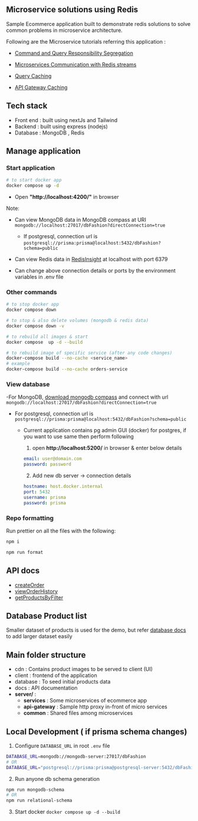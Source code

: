 ## Microservice solutions using Redis

Sample Ecommerce application built to demonstrate redis solutions to solve common problems in microservice architecture.

Following are the Microservice tutorials referring this application :

- [Command and Query Responsibility Segregation](https://developer.redis.com/howtos/solutions/cqrs)
- [Microservices Communication with Redis streams](https://developer.redis.com/howtos/solutions/interservice-communication)

- [Query Caching](https://developer.redis.com/howtos/solutions/caching)

- [API Gateway Caching](https://developer.redis.com/howtos/solutions/api-gateway-caching)

## Tech stack

- Front end : built using nextJs and Tailwind
- Backend : built using express (nodejs)
- Database : MongoDB , Redis

## Manage application

### Start application

```sh
# to start docker app
docker compose up -d
```

- Open **"http://localhost:4200/"** in browser

Note:

- Can view MongoDB data in MongoDB compass at URI `mongodb://localhost:27017/dbFashion?directConnection=true`

  - If postgresql, connection url is `postgresql://prisma:prisma@localhost:5432/dbFashion?schema=public`

- Can view Redis data in [RedisInsight](https://redis.com/redis-enterprise/redis-insight/) at localhost with port 6379

- Can change above connection details or ports by the environment variables in .env file

### Other commands

```sh
# to stop docker app
docker compose down

# to stop & also delete volumes (mongodb & redis data)
docker compose down -v

# to rebuild all images & start
docker compose  up -d --build

# to rebuild image of specific service (after any code changes)
docker-compose build --no-cache <service_name>
# example
docker-compose build --no-cache orders-service
```

### View database

-For MongoDB, [download mongodb compass](https://www.mongodb.com/try/download/compass) and connect with url `mongodb://localhost:27017/dbFashion?directConnection=true`

- For postgresql, connection url is `postgresql://prisma:prisma@localhost:5432/dbFashion?schema=public`

  - Current application contains pg admin GUI (docker) for postgres, if you want to use same then perform following

    1.  open **http://localhost:5200/** in browser & enter below details

    ```yml
    email: user@domain.com
    password: password
    ```

    2.  Add new db server -> connection details

    ```yml
    hostname: host.docker.internal
    port: 5432
    username: prisma
    password: prisma
    ```

### Repo formatting

Run prettier on all the files with the following:

```sh
npm i

npm run format
```

## API docs

- [createOrder](docs/api/create-order.md)
- [viewOrderHistory](docs/api/view-order-history.md)
- [getProductsByFilter](docs/api/get-products-by-filter.md)

## Database Product list

Smaller dataset of products is used for the demo, but refer [database docs](./database/readme.md) to add larger dataset easily

## Main folder structure

- cdn : Contains product images to be served to client (UI)
- client : frontend of the application
- database : To seed initial products data
- docs : API documentation
- **server/** :
  - **services** : Some microservices of ecommerce app
  - **api-gateway** : Sample http proxy in-front of micro services
  - **common** : Shared files among microservices

## Local Development ( if prisma schema changes)

1. Configure `DATABASE_URL` in root `.env` file

```sh
DATABASE_URL=mongodb://mongodb-server:27017/dbFashion
# OR
DATABASE_URL="postgresql://prisma:prisma@postgresql-server:5432/dbFashion?schema=public"
```

2. Run anyone db schema generation

```sh
npm run mongodb-schema
# OR
npm run relational-schema
```

3. Start docker `docker compose up -d --build`
